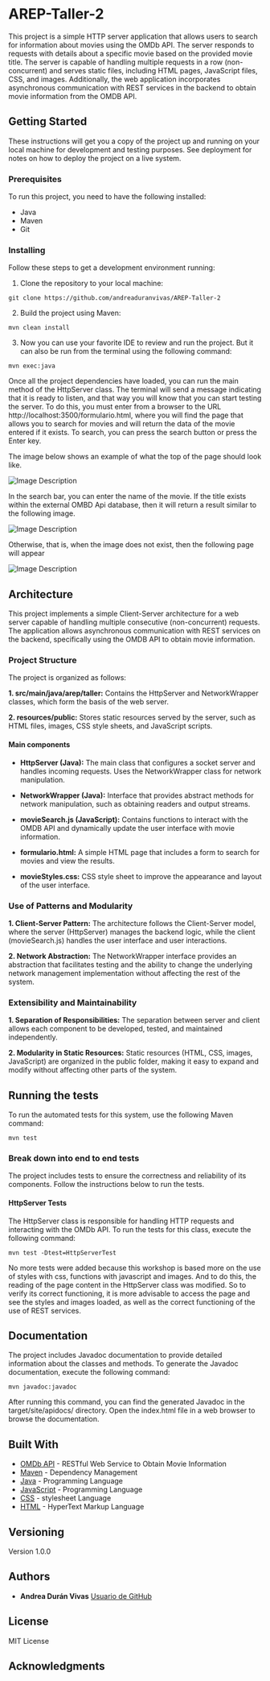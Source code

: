 # AREP-Taller-2

This project is a simple HTTP server application that allows users to search for information about movies using the OMDb API. 
The server responds to requests with details about a specific movie based on the provided movie title.
The server is capable of handling multiple requests in a row (non-concurrent) and serves static files, including HTML pages, JavaScript files, CSS, and images. Additionally, the web application incorporates asynchronous communication with REST services in the backend to obtain movie information from the OMDB API.

## Getting Started

These instructions will get you a copy of the project up and running on your local machine for development and testing purposes. See deployment for notes on how to deploy the project on a live system.

### Prerequisites

To run this project, you need to have the following installed:

- Java
- Maven
- Git

### Installing

Follow these steps to get a development environment running:

1. Clone the repository to your local machine:

```
git clone https://github.com/andreaduranvivas/AREP-Taller-2
```

2. Build the project using Maven:

```
mvn clean install
```
3. Now you can use your favorite IDE to review and run the project. But it can also be run from the terminal using the following command:

```
mvn exec:java
```
Once all the project dependencies have loaded, you can run the main method of the HttpServer class. The terminal will send a message indicating that it is ready to listen, and that way you will know that you can start testing the server. To do this, you must enter from a browser to the URL http://localhost:3500/formulario.html, where you will find the page that allows you to search for movies and will return the data of the movie entered if it exists.
To search, you can press the search button or press the Enter key.

The image below shows an example of what the top of the page should look like.

![Image Description](ss/inicio.png)

In the search bar, you can enter the name of the movie. If the title exists within the external OMBD Api database, then it will return a result similar to the following image.

![Image Description](ss/busqueda.png)

Otherwise, that is, when the image does not exist, then the following page will appear

![Image Description](ss/error.png)



## Architecture

This project implements a simple Client-Server architecture for a web server capable of handling multiple consecutive (non-concurrent) requests. The application allows asynchronous communication with REST services on the backend, specifically using the OMDB API to obtain movie information.

### Project Structure

The project is organized as follows:

**1. src/main/java/arep/taller:** Contains the HttpServer and NetworkWrapper classes, which form the basis of the web server.

**2. resources/public:** Stores static resources served by the server, such as HTML files, images, CSS style sheets, and JavaScript scripts.

#### Main components

- **HttpServer (Java):** The main class that configures a socket server and handles incoming requests. Uses the NetworkWrapper class for network manipulation.


- **NetworkWrapper (Java):** Interface that provides abstract methods for network manipulation, such as obtaining readers and output streams.


- **movieSearch.js (JavaScript):** Contains functions to interact with the OMDB API and dynamically update the user interface with movie information.


- **formulario.html:** A simple HTML page that includes a form to search for movies and view the results.


- **movieStyles.css:** CSS style sheet to improve the appearance and layout of the user interface.

### Use of Patterns and Modularity

**1. Client-Server Pattern:** The architecture follows the Client-Server model, where the server (HttpServer) manages the backend logic, while the client (movieSearch.js) handles the user interface and user interactions.

**2. Network Abstraction:** The NetworkWrapper interface provides an abstraction that facilitates testing and the ability to change the underlying network management implementation without affecting the rest of the system.


### Extensibility and Maintainability

**1. Separation of Responsibilities:** The separation between server and client allows each component to be developed, tested, and maintained independently.

**2. Modularity in Static Resources:** Static resources (HTML, CSS, images, JavaScript) are organized in the public folder, making it easy to expand and modify without affecting other parts of the system.


## Running the tests

To run the automated tests for this system, use the following Maven command:

```
mvn test
```


### Break down into end to end tests

The project includes tests to ensure the correctness and reliability of its components. Follow the instructions below to run the tests.

#### HttpServer Tests

The HttpServer class is responsible for handling HTTP requests and interacting with the OMDb API. To run the tests for this class, execute the following command:

```
mvn test -Dtest=HttpServerTest
```

No more tests were added because this workshop is based more on the use of styles with css, functions with javascript and images. And to do this, the reading of the page content in the HttpServer class was modified. So to verify its correct functioning, it is more advisable to access the page and see the styles and images loaded, as well as the correct functioning of the use of REST services.



## Documentation

The project includes Javadoc documentation to provide detailed information about the classes and methods. To generate the Javadoc documentation, execute the following command:

```
mvn javadoc:javadoc
```
After running this command, you can find the generated Javadoc in the target/site/apidocs/ directory. Open the index.html file in a web browser to browse the documentation.


## Built With

* [OMDb API](https://www.omdbapi.com/) - RESTful Web Service to Obtain Movie Information
* [Maven](https://maven.apache.org/) - Dependency Management
* [Java](https://www.java.com/es/) - Programming Language
* [JavaScript](https://developer.mozilla.org/en-US/docs/Web/javascript) - Programming Language
* [CSS](https://www.w3.org/Style/CSS/Overview.en.html) - stylesheet Language
* [HTML](https://html.com/) - HyperText Markup Language
 


## Versioning

Version 1.0.0

## Authors

* **Andrea Durán Vivas**  [Usuario de GitHub](https://github.com/andreaduranvivas)

## License

MIT License 

## Acknowledgments
